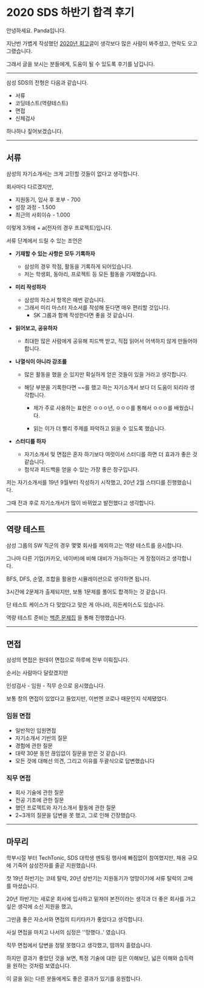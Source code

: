 # 2020 SDS 하반기 합격 후기

안녕하세요. Panda입니다.

지난번 가볍게 작성했던 [2020년 회고](https://freepanda.tistory.com/68)글이 생각보다 많은 사람이 봐주셨고, 연락도 오고 그랬습니다.

그래서 글을 보시는 분들에게, 도움이 될 수 있도록 후기를 남깁니다.

---

삼성 SDS의 전형은 다음과 같습니다.

* 서류
* 코딩테스트(역량테스트)
* 면접
* 신체검사

하나하나 짚어보겠습니다.

---

## 서류

삼성의 자기소개서는 크게 고민할 것들이 없다고 생각합니다.

회사마다 다르겠지만,

* 지원동기, 입사 후 포부 - 700
* 성장 과정 - 1.500
* 최근의 사회이슈 - 1.000

이렇게 3개에 + a(전자의 경우 프로젝트)입니다.

서류 단계에서 드릴 수 있는 조언은

* **기재할 수 있는 사항은 모두 기록하자**

  * 삼성의 경우 학점, 활동을 기록하게 되어있습니다.
  * 저는 학생회, 동아리, 프로젝트 등 모든 활동을 기재했습니다.

* **미리 작성하자**

  * 삼성의 자소서 항목은 매번 같습니다.
  * 그래서 미리 마스터 자소서를 작성해 둔다면 매우 편리할 것입니다.
    * SK 그룹과 함께 작성한다면 좋을 것 같습니다.

* **읽어보고, 공유하자**

  * 최대한 많은 사람에게 공유해 피드백 받고, 직접 읽어서 어색하지 않게 만들어야 합니다.

* **나열식이 아니라 강조를**

  * 많은 활동을 했을 순 있지만 확실하게 얻은 것들이 있을 거라고 생각합니다.

  * 해당 부분을 기록한다면 ~~를 했고 하는 자기소개서 보다 더 도움이 되리라 생각합니다.

    * 제가 주로 사용하는 표현은
      ㅇㅇㅇ년, ㅇㅇㅇ를 통해서 ㅇㅇㅇ를 배웠습니다.

    * 읽는 이가 더 빨리 주제를 파악하고 읽을 수 있도록 했습니다.

* **스터디를 하자**

  * 자기소개서 및 면접은 혼자 하기보다 여럿이서 스터디를 하면 더 효과가 좋은 것 같습니다.
  * 첨삭과 피드백을 얻을 수 있는 가장 좋은 창구입니다.

저는 자기소개서를 19년 9월부터 작성하기 시작했고, 20년 2월 스터디를 진행했습니다.

그때 전과 후로 자기소개서가 많이 바뀌었고 발전했다고 생각합니다.

---

## 역량 테스트

삼성 그룹의 SW 직군의 경우 몇몇 회사를 제외하고는 역량 테스트를 응시합니다.

그나마 다른 기업(카카오, 네이버)에 비해 대비가 가능하다는 게 장점이라고 생각합니다.

BFS, DFS, 순열, 조합을 활용한 시뮬레이션으로 생각하면 됩니다.

3시간에 2문제가 출제되지만, 보통 1문제를 풀어도 합격하는 것 같습니다.

단 테스트 케이스가 다 맞았다고 맞은 게 아니라, 히든케이스도 있습니다.

역량 테스트 준비는 [백준 문제집](https://www.acmicpc.net/workbook/view/1152) 을 통해 진행했습니다.

---

## 면접

삼성의 면접은 원데이 면접으로 하루에 전부 이뤄집니다.

순서는 사람마다 달랐겠지만

인성검사 - 임원 - 직무 순으로 응시했습니다.

보통 창의 면접이 있었다고 들었지만, 이번엔 코로나 때문인지 삭제됐었다.

### 임원 면접

* 일반적인 임원면접
* 자기소개서 기반의 질문
* 경험에 관한 질문
* 대략 30분 동안 끊임없이 질문을 받은 것 같습니다.
* 모든 것에 대해선 의견, 그리고 이유를 두괄식으로 답변했습니다

### 직무 면접

* 회사 기술에 관한 질문
* 전공 기초에 관한 질문
* 했던 프로젝트와 자기소개서 활동에 관한 질문
* 2~3개의 질문을 답변을 못 했고, 그로 인해 긴장했습다.

---

## 마무리

학부시절 부터 TechTonic, SDS 대학생 멘토링 행사에 빠짐없이 참여했지만, 채용 규모에 기죽어 삼성전자를 줄곧 지원했습니다.

첫 19년 하반기는 코테 탈락, 20년 상반기는 지원동기가 엉망이기에 서류 탈락의 고배를 마셨습니다.

20년 하반기는 새로운 회사에 입사하고 밑져야 본전이라는 생각과 더 좋은 회사를 가고 싶은 생각에 소신 지원을 했고,

그만큼 좋은 자소서와 면접의 티키타카가 좋았다고 생각합니다.

사실 면접을 마치고 나서의 심정은 ''망했다..' 였습니다.

직무 면접에서 답변을 정말 못했다고 생각했고, 땀까지 흘렸습니다.

하지만 결과가 좋았던 것을 보면, 특정 기술에 대한 깊은 이해보단, 넓은 이해와 습득력을 원하는 것처럼 보였습니다.

이 글을 읽는 다른 분들에게도 좋은 결과가 있기를 응원합니다.